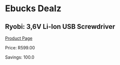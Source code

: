 
# Ebucks Dealz
## Ryobi: 3,6V Li-Ion USB Screwdriver
[Product Page](https://www.ebucks.com/web/shop/productSelected.do?prodId=1135551018&catId=724368906)

Price: R599.00

Savings: 100.0


	